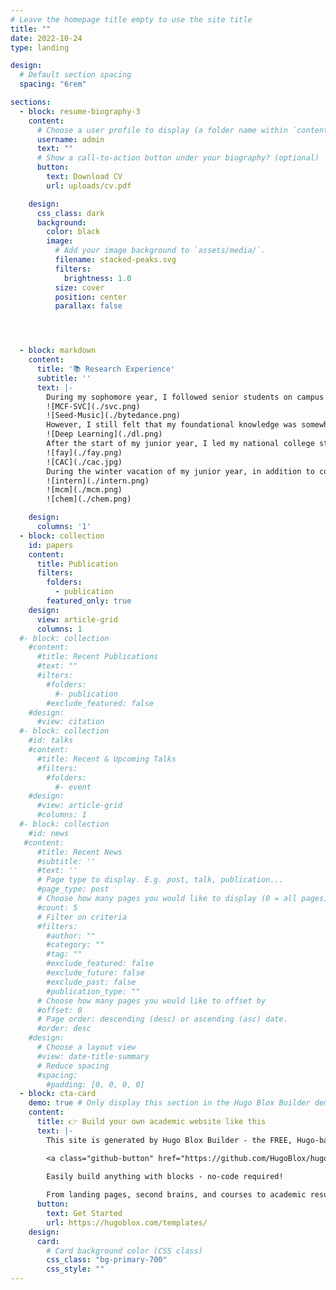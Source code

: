 ```yaml
---
# Leave the homepage title empty to use the site title
title: ""
date: 2022-10-24
type: landing

design:
  # Default section spacing
  spacing: "6rem"

sections:
  - block: resume-biography-3
    content:
      # Choose a user profile to display (a folder name within `content/authors/`)
      username: admin
      text: ""
      # Show a call-to-action button under your biography? (optional)
      button:
        text: Download CV
        url: uploads/cv.pdf

    design:
      css_class: dark
      background:
        color: black
        image:
          # Add your image background to `assets/media/`.
          filename: stacked-peaks.svg
          filters:
            brightness: 1.0
          size: cover
          position: center
          parallax: false




  - block: markdown
    content:
      title: '📚 Research Experience'
      subtitle: ''
      text: |-
        During my sophomore year, I followed senior students on campus to participate in speech research as an entry point into deep learning. I also self-studied a lot of knowledge related to signal processing and acoustics. Out of my interest in music, I later devoted my energy to the research of singing voice conversion and developed a high-fidelity, fast singing voice conversion system. I submitted a paper on it(Details can be found below), and here is the [demo link](https://lazycat1119.github.io/MCF-SVC-demo/). To my delight, our arXiv preprint was cited in the technical report of ByteDance's [Seed-Music large model](https://arxiv.org/pdf/2409.09214)!
        ![MCF-SVC](./svc.png)
        ![Seed-Music](./bytedance.png)
        However, I still felt that my foundational knowledge was somewhat lacking. To gain a deeper understanding of deep learning, during the summer vacation of my sophomore year, I diligently studied Li Mu's ["Dive into Deep Learning"](https://space.bilibili.com/1567748478/lists/358497?type=series) course on Bilibili, and the knowledge I learned and my reflections are recorded in my [Zhihu academic year summary](https://zhuanlan.zhihu.com/p/18643408194).
        ![Deep Learning](./dl.png)
        After the start of my junior year, I led my national college student innovation project team to build our own multimodal input ,emotional interaction - capable digital virtual human based on the [Fay Digital Human](https://github.com/xszyou/fay) open-source project. Later, I attended the China Automation Congress in Qingdao, listened to the cutting-edge of the field, and played guitar and sang at the dinner. After returning to school, I participated in the brain-inspired large model project of Prof. Guoqi Li at the Institute of Automation, Chinese Academy of Sciences as a research intern, and was involved in the development of more efficient new large model architectures.
        ![fay](./fay.png)
        ![CAC](./cac.jpg)
        During the winter vacation of my junior year, in addition to completing my internship work, I also participated in a session of the Mathematical Contest in Modeling (MCM) and assisted teacher from the School of Chemistry at Shandong University and student from the School of Environment at Beijing Jiaotong University with data processing tasks.
        ![intern](./intern.png)
        ![mcm](./mcm.png)
        ![chem](./chem.png)

    design:
      columns: '1'
  - block: collection
    id: papers
    content:
      title: Publication
      filters:
        folders:
          - publication
        featured_only: true
    design:
      view: article-grid
      columns: 1
  #- block: collection
    #content:
      #title: Recent Publications
      #text: ""
      #ilters:
        #folders:
          #- publication
        #exclude_featured: false
    #design:
      #view: citation
  #- block: collection
    #id: talks
    #content:
      #title: Recent & Upcoming Talks
      #filters:
        #folders:
          #- event
    #design:
      #view: article-grid
      #columns: 1
  #- block: collection
    #id: news
   #content:
      #title: Recent News
      #subtitle: ''
      #text: ''
      # Page type to display. E.g. post, talk, publication...
      #page_type: post
      # Choose how many pages you would like to display (0 = all pages)
      #count: 5
      # Filter on criteria
      #filters:
        #author: ""
        #category: ""
        #tag: ""
        #exclude_featured: false
        #exclude_future: false
        #exclude_past: false
        #publication_type: ""
      # Choose how many pages you would like to offset by
      #offset: 0
      # Page order: descending (desc) or ascending (asc) date.
      #order: desc
    #design:
      # Choose a layout view
      #view: date-title-summary
      # Reduce spacing
      #spacing:
        #padding: [0, 0, 0, 0]
  - block: cta-card
    demo: true # Only display this section in the Hugo Blox Builder demo site
    content:
      title: 👉 Build your own academic website like this
      text: |-
        This site is generated by Hugo Blox Builder - the FREE, Hugo-based open source website builder trusted by 250,000+ academics like you.

        <a class="github-button" href="https://github.com/HugoBlox/hugo-blox-builder" data-color-scheme="no-preference: light; light: light; dark: dark;" data-icon="octicon-star" data-size="large" data-show-count="true" aria-label="Star HugoBlox/hugo-blox-builder on GitHub">Star</a>

        Easily build anything with blocks - no-code required!
        
        From landing pages, second brains, and courses to academic resumés, conferences, and tech blogs.
      button:
        text: Get Started
        url: https://hugoblox.com/templates/
    design:
      card:
        # Card background color (CSS class)
        css_class: "bg-primary-700"
        css_style: ""
---
```

